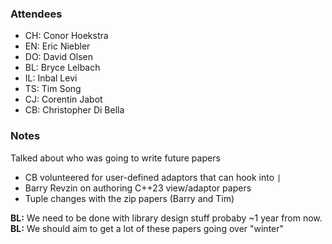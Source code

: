 ### Attendees

* CH: Conor Hoekstra
* EN: Eric Niebler
* DO: David Olsen
* BL: Bryce Lelbach
* IL: Inbal Levi
* TS: Tim Song
* CJ: Corentin Jabot
* CB: Christopher Di Bella

### Notes

Talked about who was going to write future papers

* CB volunteered for user-defined adaptors that can hook into `|`
* Barry Revzin on authoring C++23 view/adaptor papers
* Tuple changes with the zip papers (Barry and Tim)

**BL:** We need to be done with library design stuff probaby ~1 year from now. <br>
**BL:** We should aim to get a lot of these papers going over "winter"
